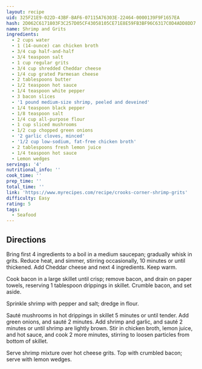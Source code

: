 ```yaml
---
layout: recipe
uid: 325F21E9-022D-43BF-BAF6-07115A76303E-22464-0000139F9F1657EA
hash: 2D062C6171803F3C257D05CF43058105CE71E8E59FB3BF96C6317C0D4ADD8DD7
name: Shrimp and Grits
ingredients:
  - 2 cups water
  - 1 (14-ounce) can chicken broth
  - 3/4 cup half-and-half
  - 3/4 teaspoon salt
  - 1 cup regular grits
  - 3/4 cup shredded Cheddar cheese
  - 1/4 cup grated Parmesan cheese
  - 2 tablespoons butter
  - 1/2 teaspoon hot sauce
  - 1/4 teaspoon white pepper
  - 3 bacon slices
  - '1 pound medium-size shrimp, peeled and deveined'
  - 1/4 teaspoon black pepper
  - 1/8 teaspoon salt
  - 1/4 cup all-purpose flour
  - 1 cup sliced mushrooms
  - 1/2 cup chopped green onions
  - '2 garlic cloves, minced'
  - '1/2 cup low-sodium, fat-free chicken broth'
  - 2 tablespoons fresh lemon juice
  - 1/4 teaspoon hot sauce
  - Lemon wedges
servings: '4'
nutritional_info: ''
cook_time: ''
prep_time: ''
total_time: ''
link: 'https://www.myrecipes.com/recipe/crooks-corner-shrimp-grits'
difficulty: Easy
rating: 5
tags:
  - Seafood
---
```


## Directions

Bring first 4 ingredients to a boil in a medium saucepan; gradually whisk in grits. Reduce heat, and simmer, stirring occasionally, 10 minutes or until thickened. Add Cheddar cheese and next 4 ingredients. Keep warm.

Cook bacon in a large skillet until crisp; remove bacon, and drain on paper towels, reserving 1 tablespoon drippings in skillet. Crumble bacon, and set aside.

Sprinkle shrimp with pepper and salt; dredge in flour.

Sauté mushrooms in hot drippings in skillet 5 minutes or until tender. Add green onions, and sauté 2 minutes. Add shrimp and garlic, and sauté 2 minutes or until shrimp are lightly brown. Stir in chicken broth, lemon juice, and hot sauce, and cook 2 more minutes, stirring to loosen particles from bottom of skillet.

Serve shrimp mixture over hot cheese grits. Top with crumbled bacon; serve with lemon wedges.
